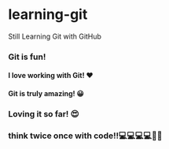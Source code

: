 # learning-git
Still Learning Git with GitHub

### Git is fun!

#### I love working with Git! ❤

#### Git is truly amazing! 😀


### Loving it so far! 😍
### think twice once with code!!💻💻💻💻🤩🤩
